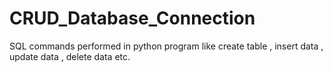 # CRUD_Database_Connection
SQL commands performed in python program like create table , insert data , update data , delete data etc.
